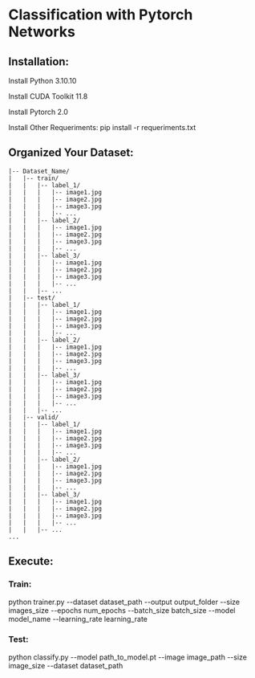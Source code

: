 <h1>Classification with Pytorch Networks</h1>

<h2>Installation: </h2>

<p>Install Python 3.10.10</p>
<p>Install CUDA Toolkit 11.8</p>
<p>Install Pytorch 2.0</p>
<p>Install Other Requeriments: pip install -r requeriments.txt</p>

<h2>Organized Your Dataset: </h2>

```
|-- Dataset_Name/
|   |-- train/
|   |   |-- label_1/
|   |   |   |-- image1.jpg
|   |   |   |-- image2.jpg
|   |   |   |-- image3.jpg
|   |   |   |-- ...
|   |   |-- label_2/
|   |   |   |-- image1.jpg
|   |   |   |-- image2.jpg
|   |   |   |-- image3.jpg
|   |   |   |-- ...
|   |   |-- label_3/
|   |   |   |-- image1.jpg
|   |   |   |-- image2.jpg
|   |   |   |-- image3.jpg
|   |   |   |-- ...
|   |   |-- ...
|   |-- test/
|   |   |-- label_1/
|   |   |   |-- image1.jpg
|   |   |   |-- image2.jpg
|   |   |   |-- image3.jpg
|   |   |   |-- ...
|   |   |-- label_2/
|   |   |   |-- image1.jpg
|   |   |   |-- image2.jpg
|   |   |   |-- image3.jpg
|   |   |   |-- ...
|   |   |-- label_3/
|   |   |   |-- image1.jpg
|   |   |   |-- image2.jpg
|   |   |   |-- image3.jpg
|   |   |   |-- ...
|   |   |-- ...
|   |-- valid/
|   |   |-- label_1/
|   |   |   |-- image1.jpg
|   |   |   |-- image2.jpg
|   |   |   |-- image3.jpg
|   |   |   |-- ...
|   |   |-- label_2/
|   |   |   |-- image1.jpg
|   |   |   |-- image2.jpg
|   |   |   |-- image3.jpg
|   |   |   |-- ...
|   |   |-- label_3/
|   |   |   |-- image1.jpg
|   |   |   |-- image2.jpg
|   |   |   |-- image3.jpg
|   |   |   |-- ...
|   |   |-- ...
...
```

<h2>Execute: </h2>

<h3>Train: </h3>
<p>python trainer.py --dataset dataset_path --output output_folder --size images_size --epochs num_epochs --batch_size batch_size --model model_name --learning_rate learning_rate</p>

<h3>Test: </h3>
<p>python classify.py --model path_to_model.pt --image image_path --size image_size --dataset dataset_path</p>
